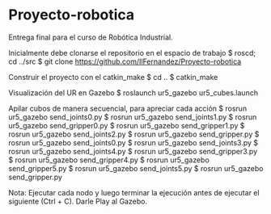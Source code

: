# Proyecto-robotica
Entrega final para el curso de Robótica Industrial.

Inicialmente debe clonarse el repositorio en el espacio de trabajo
$ roscd; cd ../src
$ git clone https://github.com/IlFernandez/Proyecto-robotica

Construir el proyecto con el catkin_make
$ cd ..
$ catkin_make

Visualización del UR en Gazebo
$ roslaunch ur5_gazebo ur5_cubes.launch

Apilar cubos de manera secuencial, para apreciar cada acción
$ rosrun ur5_gazebo send_joints0.py
$ rosrun ur5_gazebo send_joints1.py
$ rosrun ur5_gazebo send_gripper0.py
$ rosrun ur5_gazebo send_gripper1.py
$ rosrun ur5_gazebo send_joints2.py
$ rosrun ur5_gazebo send_gripper.py
$ rosrun ur5_gazebo send_joints0.py
$ rosrun ur5_gazebo send_joints3.py
$ rosrun ur5_gazebo send_joints4.py
$ rosrun ur5_gazebo send_gripper3.py
$ rosrun ur5_gazebo send_gripper4.py
$ rosrun ur5_gazebo send_gripper5.py
$ rosrun ur5_gazebo send_joints5.py
$ rosrun ur5_gazebo send_gripper.py

Nota: 
Ejecutar cada nodo y luego terminar la ejecución antes de ejecutar el siguiente (Ctrl + C).
Darle Play al Gazebo.
